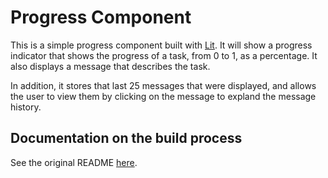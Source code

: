 # Progress Component

This is a simple progress component built with [Lit](https://lit.dev/). It will show a progress indicator that shows the progress of a task, from 0 to 1, as a percentage. It also displays a message that describes the task.

In addition, it stores that last 25 messages that were displayed, and allows the user to view them by clicking on the message to expland the message history.

## Documentation on the build process

See the original README [here](./README-original.md).

